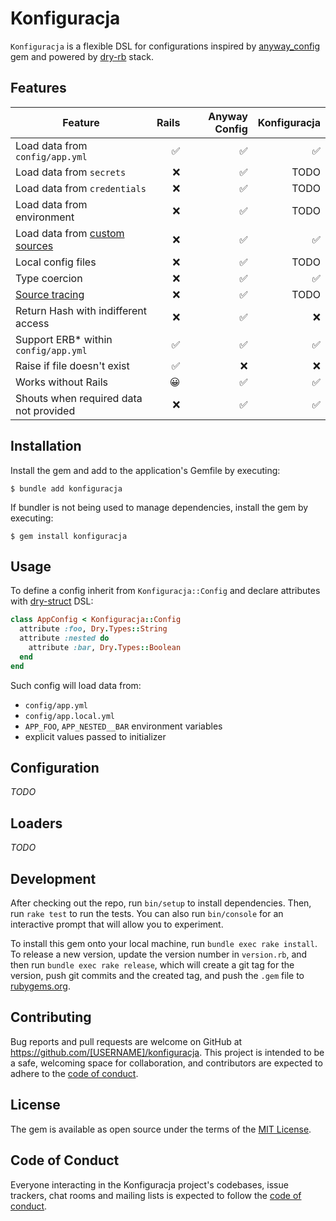 # Konfiguracja

`Konfiguracja` is a flexible DSL for configurations inspired by [anyway_config](https://github.com/palkan/anyway_config) gem and powered by [dry-rb](https://dry-rb.org/) stack.

## Features

| Feature | Rails | Anyway Config | Konfiguracja |
| --- | ---:| ---:| ---:|
| Load data from `config/app.yml` | ✅ | ✅ | ✅ |
| Load data from `secrets` | ❌ | ✅ | TODO |
| Load data from `credentials` | ❌ | ✅ | TODO |
| Load data from environment | ❌ | ✅ | TODO |
| Load data from [custom sources](#loaders) | ❌ | ✅ | ✅ |
| Local config files | ❌ | ✅ | TODO |
| Type coercion | ❌ | ✅ | ✅ |
| [Source tracing](#tracing) | ❌ | ✅ | TODO |
| Return Hash with indifferent access | ❌ | ✅ | ❌ |
| Support ERB\* within `config/app.yml` | ✅ | ✅ | ✅ |
| Raise if file doesn't exist | ✅ | ❌ | ❌ |
| Works without Rails | 😀 | ✅ | ✅ |
| Shouts when required data not provided | ❌ | ✅ | ✅ |

## Installation

Install the gem and add to the application's Gemfile by executing:

    $ bundle add konfiguracja

If bundler is not being used to manage dependencies, install the gem by executing:

    $ gem install konfiguracja

## Usage

To define a config inherit from `Konfiguracja::Config` and declare attributes with [dry-struct](https://dry-rb.org/gems/dry-struct/) DSL:

```ruby
class AppConfig < Konfiguracja::Config
  attribute :foo, Dry.Types::String
  attribute :nested do
    attribute :bar, Dry.Types::Boolean
  end
end
```

Such config will load data from:

* `config/app.yml`
* `config/app.local.yml`
* `APP_FOO`, `APP_NESTED__BAR` environment variables
* explicit values passed to initializer

## Configuration

*TODO*

## Loaders

*TODO*

## Development

After checking out the repo, run `bin/setup` to install dependencies. Then, run `rake test` to run the tests. You can also run `bin/console` for an interactive prompt that will allow you to experiment.

To install this gem onto your local machine, run `bundle exec rake install`. To release a new version, update the version number in `version.rb`, and then run `bundle exec rake release`, which will create a git tag for the version, push git commits and the created tag, and push the `.gem` file to [rubygems.org](https://rubygems.org).

## Contributing

Bug reports and pull requests are welcome on GitHub at https://github.com/[USERNAME]/konfiguracja. This project is intended to be a safe, welcoming space for collaboration, and contributors are expected to adhere to the [code of conduct](https://github.com/[USERNAME]/konfiguracja/blob/main/CODE_OF_CONDUCT.md).

## License

The gem is available as open source under the terms of the [MIT License](https://opensource.org/licenses/MIT).

## Code of Conduct

Everyone interacting in the Konfiguracja project's codebases, issue trackers, chat rooms and mailing lists is expected to follow the [code of conduct](https://github.com/[USERNAME]/konfiguracja/blob/main/CODE_OF_CONDUCT.md).
